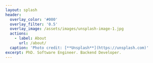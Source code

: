 ```yaml
---
layout: splash
header:
  overlay_color: '#000'
  overlay_filter: '0.5'
  overlay_image: /assets/images/unsplash-image-1.jpg
  actions:
    - label: About
      url: /about/
  caption: 'Photo credit: [**Unsplash**](https://unsplash.com)'
excerpt: PhD. Software Engineer. Backend Developer.
---
```

